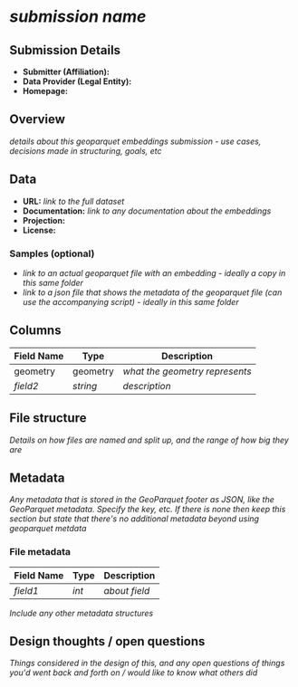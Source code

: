 # *submission name*

## Submission Details

- **Submitter (Affiliation):** 
- **Data Provider (Legal Entity):** 
- **Homepage:** 

## Overview
*details about this geoparquet embeddings submission - use cases, decisions made in structuring, goals, etc*

## Data
- **URL:** *link to the full dataset*
- **Documentation:** *link to any documentation about the embeddings*
- **Projection:** 
- **License:**

### Samples (optional)

* *link to an actual geoparquet file with an embedding - ideally a copy in this same folder*
* *link to a json file that shows the metadata of the geoparquet file (can use the accompanying script) - ideally in this same folder*

## Columns
| Field Name | Type | Description |
| ---------- | ---- | ----------- |
| geometry | geometry | *what the geometry represents* |
| *field2* | *string* | *description* |

## File structure

*Details on how files are named and split up, and the range of how big they are*

## Metadata
*Any metadata that is stored in the GeoParquet footer as JSON, like the GeoParquet metadata. Specify the key, etc. If there is none then keep this section but state that there's no additional metadata beyond using geoparquet metdata*

### File metadata

| Field Name | Type | Description |
| ---------- | ----- | ---------- |
| *field1*   | *int* | *about field* |

*Include any other metadata structures*

## Design thoughts / open questions

*Things considered in the design of this, and any open questions of things you'd went back and forth on / would like to know what others did*

















